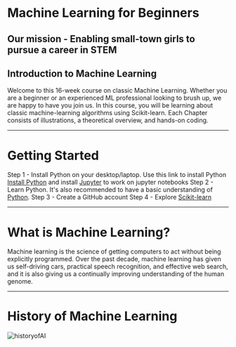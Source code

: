# Machine Learning for Beginners
## Our mission - Enabling small-town girls to pursue a career in STEM

## Introduction to Machine Learning
Welcome to this 16-week course on classic Machine Learning. Whether you are a beginner or an experienced ML professional looking to brush up, we are happy to have you join us. In this course, you will be learning about classic machine-learning algorithms using Scikit-learn. Each Chapter consists of illustrations, a theoretical overview, and hands-on coding.

_______________________________________________________________________________________________________________________________________________________________________________________________

# Getting Started

Step 1 - Install Python on your desktop/laptop. Use this link to install Python [Install Python](https://www.python.org/about/gettingstarted/) and install [Jupyter](https://jupyter.org/install) to work on jupyter notebooks
Step 2 - Learn Python. It's also recommended to have a basic understanding of [Python](https://www.learnpython.org/).
Step 3 - Create a GitHub account
Step 4 - Explore [Scikit-learn](https://scikit-learn.org/stable/user_guide.html)

_______________________________________________________________________________________________________________________________________________________________________________________________

# What is Machine Learning?

Machine learning is the science of getting computers to act without being explicitly programmed. Over the past decade, machine learning has given us self-driving cars, practical speech recognition, and effective web search, and it is also giving us a continually improving understanding of the human genome.

_______________________________________________________________________________________________________________________________________________________________________________________________

# History of Machine Learning

![historyofAI](https://github.com/Squirrels-tech/Squirrels-tech.github.io/assets/20395827/42326321-5c55-4922-a131-2f1b21328a37)







